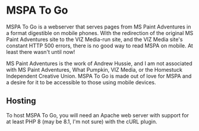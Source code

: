 # MSPA To Go

MSPA To Go is a webserver that serves pages from MS Paint Adventures in a format
digestible on mobile phones. With the redirection of the original MS Paint Adventures
site to the VIZ Media-run site, and the VIZ Media site's constant HTTP 500 errors, there
is no good way to read MSPA on mobile. At least there wasn't until now!

MS Paint Adventures is the work of Andrew Hussie, and I am not associated with MS Paint Adventures,
What Pumpkin, VIZ Media, or the Homestuck Independent Creative Union. MSPA To Go is made out of love
for MSPA and a desire for it to be accessible to those using mobile devices.

## Hosting
To host MSPA To Go, you will need an Apache web server with support for at least PHP 8 (may be 8.1, I'm
not sure) with the cURL plugin.